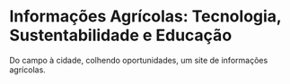 # Informações Agrícolas: Tecnologia, Sustentabilidade e Educação
Do campo à cidade, colhendo oportunidades, um site de informações agrícolas.
